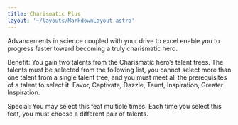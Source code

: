 ```yaml
---
title: Charismatic Plus
layout: '~/layouts/MarkdownLayout.astro'
---
```

Advancements in science coupled with your drive to excel enable you to
progress faster toward becoming a truly charismatic hero.

Benefit: You gain two talents from the Charismatic hero’s talent trees. The
talents must be selected from the following list, you cannot select more than
one talent from a single talent tree, and you must meet all the prerequisites
of a talent to select it. Favor, Captivate, Dazzle, Taunt, Inspiration,
Greater Inspiration.

Special: You may select this feat multiple times. Each time you select this
feat, you must choose a different pair of talents.


